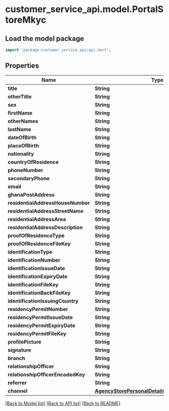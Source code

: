 # customer_service_api.model.PortalStoreMkyc

## Load the model package
```dart
import 'package:customer_service_api/api.dart';
```

## Properties
Name | Type | Description | Notes
------------ | ------------- | ------------- | -------------
**title** | **String** |  | 
**otherTitle** | **String** |  | [optional] 
**sex** | **String** |  | 
**firstName** | **String** |  | 
**otherNames** | **String** |  | [optional] 
**lastName** | **String** |  | 
**dateOfBirth** | **String** |  | 
**placeOfBirth** | **String** |  | 
**nationality** | **String** |  | 
**countryOfResidence** | **String** |  | 
**phoneNumber** | **String** |  | 
**secondaryPhone** | **String** |  | [optional] 
**email** | **String** |  | [optional] 
**ghanaPostAddress** | **String** |  | 
**residentialAddressHouseNumber** | **String** |  | 
**residentialAddressStreetName** | **String** |  | 
**residentialAddressArea** | **String** |  | 
**residentialAddressDescription** | **String** |  | [optional] 
**proofOfResidenceType** | **String** |  | 
**proofOfResidenceFileKey** | **String** |  | 
**identificationType** | **String** |  | 
**identificationNumber** | **String** |  | 
**identificationIssueDate** | **String** |  | 
**identificationExpiryDate** | **String** |  | [optional] 
**identificationFileKey** | **String** |  | 
**identificationBackFileKey** | **String** |  | 
**identificationIssuingCountry** | **String** |  | 
**residencyPermitNumber** | **String** |  | [optional] 
**residencyPermitIssueDate** | **String** |  | [optional] 
**residencyPermitExpiryDate** | **String** |  | [optional] 
**residencyPermitFileKey** | **String** |  | [optional] 
**profilePicture** | **String** |  | 
**signature** | **String** |  | 
**branch** | **String** |  | 
**relationshipOfficer** | **String** |  | 
**relationshipOfficerEncodedKey** | **String** |  | 
**referrer** | **String** |  | [optional] 
**channel** | [**AgencyStorePersonalDetailsRequestChannelEnum**](AgencyStorePersonalDetailsRequestChannelEnum.md) |  | [optional] 

[[Back to Model list]](../README.md#documentation-for-models) [[Back to API list]](../README.md#documentation-for-api-endpoints) [[Back to README]](../README.md)



